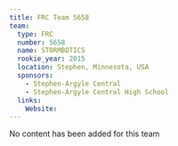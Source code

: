 ```yaml
---
title: FRC Team 5658
team:
  type: FRC
  number: 5658
  name: STORMBOTICS
  rookie_year: 2015
  location: Stephen, Minnesota, USA
  sponsors:
    - Stephen-Argyle Central
    - Stephen-Argyle Central High School
  links:
    Website: 
---
```

No content has been added for this team